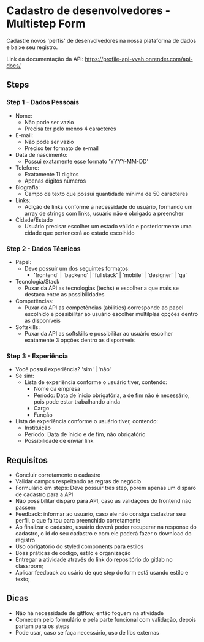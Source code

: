 # Cadastro de desenvolvedores - Multistep Form

Cadastre novos 'perfis' de desenvolvedores na nossa plataforma de dados e baixe seu registro.

Link da documentação da API: <https://profile-api-vyah.onrender.com/api-docs/>

## Steps

### Step 1 - Dados Pessoais

- Nome:
  - Não pode ser vazio
  - Precisa ter pelo menos 4 caracteres
- E-mail:
  - Não pode ser vazio
  - Preciso ter formato de e-mail
- Data de nascimento:
  - Possui exatamente esse formato 'YYYY-MM-DD'
- Telefone:
  - Exatamente 11 digitos
  - Apenas digitos números
- Biografia:
  - Campo de texto que possui quantidade mínima de 50 caracteres
- Links:
  - Adição de links conforme a necessidade do usuário, formando um array de strings com links, usuário não é obrigado a preencher
- Cidade/Estado
  - Usuário precisar escolher um estado válido e posteriormente uma cidade que pertencerá ao estado escolhido

### Step 2 - Dados Técnicos

- Papel:
  - Deve possuir um dos seguintes formatos:
    - 'frontend' | 'backend' | 'fullstack' | 'mobile' | 'designer' | 'qa'
- Tecnologia/Stack
  - Puxar da API as tecnologias (techs) e escolher a que mais se destaca entre as possibilidades
- Competências:
  - Puxar da API as competências (abilities) corresponde ao papel escolhido e possibilitar ao usuário escolher múltilplas opções dentro as disponíveis
- Softskills:
  - Puxar da API as softskills e possibilitar ao usuário escolher exatamente 3 opções dentro as disponíveis

### Step 3 - Experiência

- Você possui experiência?
  'sim' | 'não'
- Se sim:
  - Lista de experiência conforme o usuário tiver, contendo:
    - Nome da empresa
    - Período: Data de ínicio obrigatória, a de fim não é necessário, pois pode estar trabalhando ainda
    - Cargo
    - Função
- Lista de experiência conforme o usuário tiver, contendo:
  - Instituição
  - Período: Data de ínicio e de fim, não obrigatório
  - Possibilidade de enviar link

## Requisitos

- Concluir corretamente o cadastro
- Validar campos respeitando as regras de negócio
- Formulário em steps: Deve possuir três step, porém apenas um disparo de cadastro para a API
- Não possibilitar disparo para API, caso as validações do frontend não passem
- Feedback: informar ao usuário, caso ele não consiga cadastrar seu perfil, o que faltou para preenchido corretamente
- Ao finalizar o cadastro, usuário deverá poder recuperar na response do cadastro, o id do seu cadastro e com ele poderá fazer o download do registro
- Uso obrigatório do styled components para estilos
- Boas práticas de código, estilo e organização
- Entregar a atividade através do link do repositório do gitlab no classroom;
- Aplicar feedback ao usário de que step do form está usando estilo e texto;

## Dicas

- Não há necessidade de gitflow, então foquem na atividade
- Comecem pelo formulário e pela parte funcional com validação, depois partam para os steps
- Pode usar, caso se faça necessário, uso de libs externas
